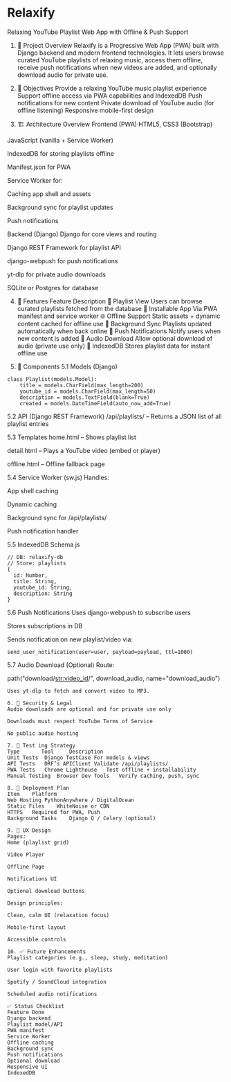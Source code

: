 # Relaxify
Relaxing YouTube Playlist Web App with Offline & Push Support

1. 📌 Project Overview
Relaxify is a Progressive Web App (PWA) built with Django backend and modern frontend technologies. It lets users browse curated YouTube playlists of relaxing music, access them offline, receive push notifications when new videos are added, and optionally download audio for private use.

2. 🎯 Objectives
Provide a relaxing YouTube music playlist experience
Support offline access via PWA capabilities and IndexedDB
Push notifications for new content
Private download of YouTube audio (for offline listening)
Responsive mobile-first design

3. 🏗️ Architecture Overview
Frontend (PWA)
HTML5, CSS3 (Bootstrap)

JavaScript (vanilla + Service Worker)

IndexedDB for storing playlists offline

Manifest.json for PWA

Service Worker for:

Caching app shell and assets

Background sync for playlist updates

Push notifications

Backend (Django)
Django for core views and routing

Django REST Framework for playlist API

django-webpush for push notifications

yt-dlp for private audio downloads

SQLite or Postgres for database

4. 🔧 Features
Feature	Description
🎵 Playlist View Users can browse curated playlists fetched from the database
📲 Installable App	Via PWA manifest and service worker
🌐 Offline Support	Static assets + dynamic content cached for offline use
🔄 Background Sync	Playlists updated automatically when back online
🔔 Push Notifications	Notify users when new content is added
💾 Audio Download	Allow optional download of audio (private use only)
🧠 IndexedDB	Stores playlist data for instant offline use

5. 🧩 Components
5.1 Models (Django)
```
class Playlist(models.Model):
    title = models.CharField(max_length=200)
    youtube_id = models.CharField(max_length=50)
    description = models.TextField(blank=True)
    created = models.DateTimeField(auto_now_add=True)
```
5.2 API (Django REST Framework)
/api/playlists/ – Returns a JSON list of all playlist entries

5.3 Templates
home.html – Shows playlist list

detail.html – Plays a YouTube video (embed or player)

offline.html – Offline fallback page

5.4 Service Worker (sw.js)
Handles:

App shell caching

Dynamic caching

Background sync for /api/playlists/

Push notification handler

5.5 IndexedDB Schema
js
```
// DB: relaxify-db
// Store: playlists
{
  id: Number,
  title: String,
  youtube_id: String,
  description: String
}
```
5.6 Push Notifications
Uses django-webpush to subscribe users

Stores subscriptions in DB

Sends notification on new playlist/video via:

```
send_user_notification(user=user, payload=payload, ttl=1000)
```
5.7 Audio Download (Optional)
Route:

path("download/<str:video_id>/", download_audio, name="download_audio")
```
Uses yt-dlp to fetch and convert video to MP3.

6. 🔐 Security & Legal
Audio downloads are optional and for private use only

Downloads must respect YouTube Terms of Service

No public audio hosting

7. 🧪 Test ing Strategy
Type	   Tool	    Description
Unit Tests	Django TestCase	For models & views
API Tests	DRF’s APIClient	Validate /api/playlists/
PWA Tests	Chrome Lighthouse	Test offline + installability
Manual Testing	Browser Dev Tools	Verify caching, push, sync

8. 🚀 Deployment Plan
Item	Platform
Web Hosting	PythonAnywhere / DigitalOcean
Static Files	WhiteNoise or CDN
HTTPS	Required for PWA, Push
Background Tasks	Django Q / Celery (optional)

9. 📱 UX Design
Pages:
Home (playlist grid)

Video Player

Offline Page

Notifications UI

Optional download buttons

Design principles:

Clean, calm UI (relaxation focus)

Mobile-first layout

Accessible controls

10. ✅ Future Enhancements
Playlist categories (e.g., sleep, study, meditation)

User login with favorite playlists

Spotify / SoundCloud integration

Scheduled audio notifications

✅ Status Checklist
Feature	Done
Django backend	
Playlist model/API	
PWA manifest	
Service Worker	
Offline caching	
Background sync	
Push notifications	
Optional download	
Responsive UI	
IndexedDB	